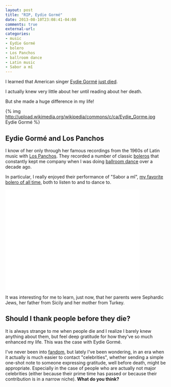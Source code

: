 ```yaml
---
layout: post
title: "RIP, Eydie Gormé"
date: 2013-08-10T23:08:41-04:00
comments: true
external-url: 
categories:
- music
- Eydie Gormé
- bolero
- Los Panchos
- ballroom dance
- Latin music
- Sabor a mî
---
```

I learned that American singer [Eydie Gormé](http://en.wikipedia.org/wiki/Eydie_Gorm%C3%A9) [just died](http://www.npr.org/blogs/thetwo-way/2013/08/10/210927460/reports-singer-eydie-gorme-dies-at-84).

I actually knew very little about her until reading about her death.

But she made a huge difference in my life!

{% img http://upload.wikimedia.org/wikipedia/commons/c/ca/Eydie_Gorme.jpg Eydie Gormé %}

<!--more-->

## Eydie Gormé and Los Panchos

I know of her only through her famous recordings from the 1960s of Latin music with [Los Panchos](http://en.wikipedia.org/wiki/Los_Panchos). They recorded a number of classic [boleros](/blog/categories/bolero/) that constantly kept me company when I was doing [ballroom dance](/blog/categories/ballroom-dance/) over a decade ago.

In particular, I really enjoyed their performance of "Sabor a mî", [my favorite bolero of all time](/blog/2012/11/17/a-childhood-dream-come-true-i-am-now-finally-singing-for-real/), both to listen to and to dance to.

<iframe width="420" height="315" src="//www.youtube.com/embed/0Uz6ZDJjXvE" frameborder="0" allowfullscreen></iframe>

It was interesting for me to learn, just now, that her parents were Sephardic Jews, her father from Sicily and her mother from Turkey.

## Should I thank people before they die?

It is always strange to me when people die and I realize I barely knew anything about them, but feel deep gratitude for how they've so much enhanced my life. This was the case with Eydie Gormé.

I've never been into [fandom](http://en.wikipedia.org/wiki/Fandom), but lately I've been wondering, in an era when it actually is much easier to contact "celebrities", whether sending a simple one-shot note to someone expressing gratitude, well before death, might be appropriate. Especially in the case of people who are actually not major celebrities (either because their prime time has passed or because their contribution is in a narrow niche). **What do you think?**
